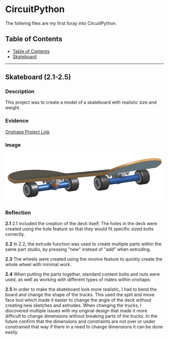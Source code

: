 # CircuitPython
 The follwing files are my first foray into CircuitPython.
## Table of Contents
* [Table of Contents](#TableOfContents)
* [Skateboard](#Skateboard (2.1-2.5))
---

## Skateboard (2.1-2.5)

### Description

This project was to create a model of a skateboard with realistic size and weight.
  
### Evidence

[Onshape Project Link](https://cvilleschools.onshape.com/documents/4c0e83d42a8563705a242339/w/5d9d018099c660e16b453767/e/aeda708fe6b919c10913b526?renderMode=0&uiState=6171734704383f552a28d132)

### Image

![Skateboard](https://github.com/jkrosby51/Engineering3-CAD/blob/main/Images/Skateboard-Image.PNG)

### Reflection

**2.1**
  2.1 included the creation of the deck itself. The holes in the deck were created using the hole feature so that they would fit specific sized bolts correctly. 
  
**2.2**
  In 2.2, the extrude function was used to create multiple parts within the same part studio, by pressing "new" instead of "add" when extruding. 
  
**2.3**
  The wheels were created using the revolve feature to quickly create the whole wheel with minimal work.
  
**2.4**
  When putting the parts together, standard content bolts and nuts were used, as well as working with different types of mates within onshape.
  
**2.5**
  In order to make the skateboard look more realistic, I had to bend the board and change the shape of the trucks. This used the split and move face tool which made it easier to   change the angle of the deck without creating new sketches and extrudes. When changing the trucks, I discovered multiple issues with my original design that made it more         difficult to change dimensions without breaking parts of the trucks. In the future confirm that the dimensions and constraints are not over or under constrained that way if     there in a need to change dimensions it can be done easily.
